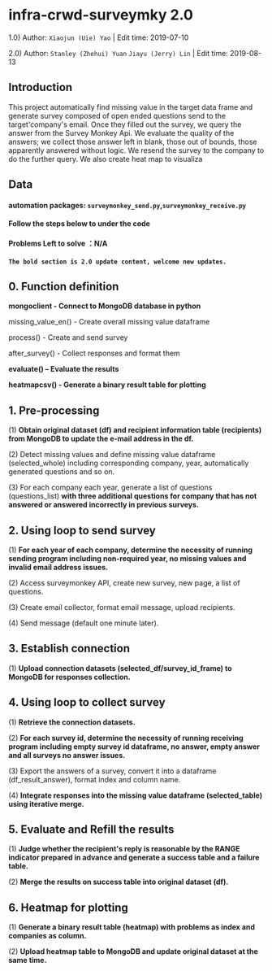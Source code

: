 # infra-crwd-surveymky 2.0
1.0) Author: `Xiaojun (Uie) Yao` | Edit time: 2019-07-10

2.0) Author: `Stanley (Zhehui) Yuan` `Jiayu (Jerry) Lin` | Edit time: 2019-08-13
## Introduction
This project automatically find missing value in the target data frame and generate survey composed of open ended questions send to the target'company's email. Once they filled out the survey, we query the answer from the Survey Monkey Api. We evaluate the quality of the answers; we collect those answer left in blank, those out of bounds, those apparently answered without logic. We resend the survey to the company to do the further query. 
We also create heat map to visualiza


## Data

#### automation packages: `surveymonkey_send.py`,`surveymonkey_receive.py`

#### Follow the steps below to under the code

#### Problems Left to solve ：N/A
#### `The bold section is 2.0 update content, welcome new updates.`

## 0. Function definition
**mongoclient - Connect to MongoDB database in python**

missing_value_en() - Create overall missing value dataframe

process() - Create and send survey 

after_survey() - Collect responses and format them

**evaluate() – Evaluate the results**

**heatmapcsv() - Generate a binary result table for plotting**

## 1. Pre-processing
(1) **Obtain original dataset (df) and recipient information table (recipients) from MongoDB to update the e-mail address in the df.**

(2) Detect missing values and define missing value dataframe (selected_whole) including corresponding company, year, automatically generated questions and so on.

(3) For each company each year, generate a list of questions (questions_list) **with three additional questions for company that has not answered or answered incorrectly in previous surveys.**

## 2. Using loop to send survey
(1) **For each year of each company, determine the necessity of running sending program including non-required year, no missing values and invalid email address issues.**

(2) Access surveymonkey API, create new survey, new page, a list of questions.

(3) Create email collector, format email message, upload recipients.

(4) Send message (default one minute later).

## 3. Establish connection
(1) **Upload connection datasets (selected_df/survey_id_frame) to MongoDB for responses collection.**

## 4. Using loop to collect survey
(1) **Retrieve the connection datasets.**

(2) **For each survey id, determine the necessity of running receiving program including empty survey id dataframe, no answer, empty answer and all surveys no answer issues.**

(3) Export the answers of a survey, convert it into a dataframe (df_result_answer), format index and column name.

(4) **Integrate responses into the missing value dataframe (selected_table) using iterative merge.**

## 5. Evaluate and Refill the results
(1) **Judge whether the recipient's reply is reasonable by the RANGE indicator prepared in advance and generate a success table and a failure table.**

(2) **Merge the results on success table into original dataset (df).**

## 6. Heatmap for plotting
(1) **Generate a binary result table (heatmap) with problems as index and companies as column.**

(2) **Upload heatmap table to MongoDB and update original dataset at the same time.**








